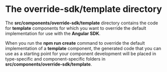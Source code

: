 # The **override-sdk/template** directory

The **src/components/override-sdk/template** directory contains the code for **template** components for which you want to override the default implementation for use with the **Angular SDK**.

When you run the **npm run  create** command to override the default implementation of a **template** component, the generated code that you can use as a
starting point for your component development will be placed in type-specific and component-specific folders in **src/components/override-sdk/template**.
